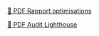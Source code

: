 [📄 PDF Rapport optimisations ](https://github.com/zjufi/Nina_Carducci/blob/main/Rapport/Rapport%20optimisation_nina%20carducci.pdf)

[📄 PDF Audit Lighthouse ](https://github.com/zjufi/Nina_Carducci/blob/main/Rapport/Lighthouse%20Report%20audit.pdf)

